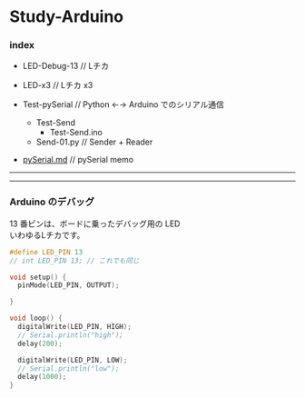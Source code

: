# Study-Arduino  



### index  

- LED-Debug-13 // Lチカ  

- LED-x3 // Lチカ x3  

- Test-pySerial // Python ←→ Arduino でのシリアル通信  
  - Test-Send  
    - Test-Send.ino  
  - Send-01.py // Sender + Reader  

- [pySerial.md](https://github.com/naysok/Study-Arduino/blob/master/pySerial.md) // pySerial memo  



---  

---  

### Arduino のデバッグ  

13 番ピンは、ボードに乗ったデバッグ用の LED  
いわゆるLチカです。  

``` c
#define LED_PIN 13
// int LED_PIN 13; // これでも同じ

void setup() {
  pinMode(LED_PIN, OUTPUT);

}

void loop() {
  digitalWrite(LED_PIN, HIGH);
  // Serial.println("high");
  delay(200);

  digitalWrite(LED_PIN, LOW);
  // Serial.println("low");
  delay(1000);
}
```
